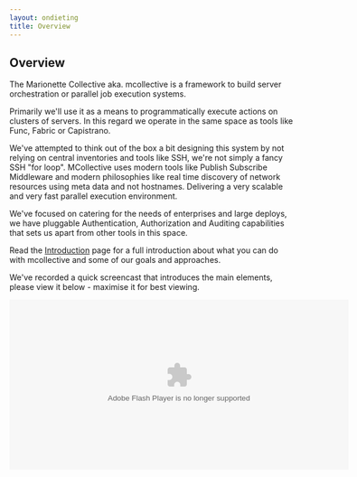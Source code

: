 ```yaml
---
layout: ondieting
title: Overview
---
```


Overview
--------
The Marionette Collective aka. mcollective is a framework to build server orchestration 
or parallel job execution systems.

Primarily we'll use it as a means to programmatically execute actions on clusters of servers. 
In this regard we operate in the same space as tools like Func, Fabric or Capistrano.

We've attempted to think out of the box a bit designing this system by not relying on central 
inventories and tools like SSH, we're not simply a fancy SSH "for loop". MCollective uses modern 
tools like Publish Subscribe Middleware and modern philosophies like real time discovery of network 
resources using meta data and not hostnames. Delivering a very scalable and very fast parallel 
execution environment.

We've focused on catering for the needs of enterprises and large deploys, we have pluggable Authentication, 
Authorization and Auditing capabilities that sets us apart from other tools in this space.

Read the <a href="/introduction.html">Introduction</a> page for a full 
introduction about what you can do with mcollective and some of our goals and approaches.

We've recorded a quick screencast that introduces the main elements, please view it below - maximise it for
best viewing.

<embed src="http://blip.tv/play/hfMOgenPYQA" type="application/x-shockwave-flash" width="600" height="301" 
allowscriptaccess="always" allowfullscreen="true"></embed>

